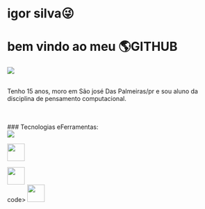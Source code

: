 <div display="inline-block">
<h1 aling="left">igor silva😜 </h1>
<h1 aling="left"> bem vindo ao meu 🌎<b>GITHUB</b> </h1>

<img src="https://cdn.jsdelivr.net/gh/devicons/devicon/icons/facebook/facebook-original.svg" />


</br>
</br>

Tenho 15 anos, moro em São josé Das Palmeiras/pr e sou aluno da disciplina de pensamento computacional.

</br>
</br>
### Tecnologias eFerramentas:
<code>
<img  widht="40px"- src="https://cdn.jsdelivr.net/gh/devicons/devicon/icons/html5/html5-original.svg" />
</code>
<code>
<img width="40px" src="https://cdn.jsdelivr.net/gh/devicons/devicon/icons/css3/css3-original-wordmark.svg" />
</code>
<code>
<img  width="40px" src="https://cdn.jsdelivr.net/gh/devicons/devicon/icons/git/git-original.svg" />
</code>code>
<img width="40px" src="https://cdn.jsdelivr.net/gh/devicons/devicon/icons/github/github-original.svg" />
</code>
<code>
  <img="40px" src="https://cdn.jsdelivr.net/gh/devicons/devicon/icons/vscode/vscode-plain.svg" />
</code>
